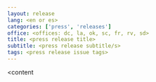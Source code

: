```yaml
---
layout: release
lang: <en or es>
categories: ['press', 'releases']
office: <offices: dc, la, ok, sc, fr, rv, sd>
title: <press release title>
subtitle: <press release subtitle/s>
tags: <press release issue tags>
---
```


<content